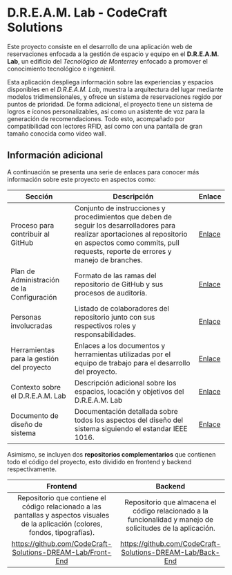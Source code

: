 # D.R.E.A.M. Lab - CodeCraft Solutions

Este proyecto consiste en el desarrollo de una aplicación web de reservaciones enfocada a la gestión de espacio y equipo en el **D.R.E.A.M. Lab**, un edificio del *Tecnológico de Monterrey* enfocado a promover el conocimiento tecnológico e ingenieril.

Esta aplicación despliega información sobre las experiencias y espacios disponibles en el *D.R.E.A.M. Lab*, muestra la arquitectura del lugar mediante modelos tridimensionales, y ofrece un sistema de reservaciones regido por puntos de prioridad. De forma adicional, el proyecto tiene un sistema de logros e íconos personalizables, así como un asistente de voz para la generación de recomendaciones. Todo esto, acompañado por compatibilidad con lectores RFID, así como con una pantalla de gran tamaño conocida como video wall.

Información adicional
-

A continuación se presenta una serie de enlaces para conocer más información sobre este proyecto en aspectos como:

| Sección | Descripción | Enlace |
|--|--|--|
| Proceso para contribuir al GitHub | Conjunto de instrucciones y procedimientos que deben de seguir los desarrolladores para realizar aportaciones al repositorio en aspectos como commits, pull requests, reporte de errores y manejo de branches. | [Enlace](https://n9.cl/8j340) |
| Plan de Administración de la Configuración | Formato de las ramas del repositorio de GitHub y sus procesos de auditoría. | [Enlace](https://n9.cl/iq3x1) |
| Personas involucradas | Listado de colaboradores del repositorio junto con sus respectivos roles y responsabilidades. | [Enlace](https://n9.cl/76siag) |
| Herramientas para la gestión del proyecto | Enlaces a los documentos y herramientas utilizadas por el equipo de trabajo para el desarrollo del proyecto. | [Enlace](https://n9.cl/n1pzl) |
| Contexto sobre el D.R.E.A.M. Lab | Descripción adicional sobre los espacios, locación y objetivos del D.R.E.A.M. Lab | [Enlace](https://n9.cl/t0tujs) |
| Documento de diseño de sistema | Documentación detallada sobre todos los aspectos del diseño del sistema siguiendo el estandar IEEE 1016. | [Enlace](https://n9.cl/iq3x1) |

Asimismo, se incluyen dos **repositorios complementarios** que contienen todo el código del proyecto, esto dividido en frontend y backend respectivamente.

| Frontend | Backend |
|:--: | :--: |
| Repositorio que contiene el código relacionado a las pantallas y aspectos visuales de la aplicación (colores, fondos, tipografías). | Repositorio que almacena el código relacionado a la funcionalidad y manejo de solicitudes de la aplicación. |
| https://github.com/CodeCraft-Solutions-DREAM-Lab/Front-End | https://github.com/CodeCraft-Solutions-DREAM-Lab/Back-End |
